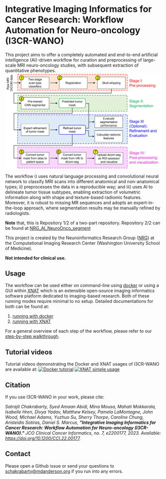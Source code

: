 # Integrative Imaging Informatics for Cancer Research: Workflow Automation for Neuro-oncology (I3CR-WANO)
This project aims to offer a completely automated and end-to-end artificial intelligence (AI)-driven workflow for curation and preprocessing of large-scale MRI neuro-oncology studies, with subsequent extraction of quantitative phenotypes.
![](documentation/figures/pipeline.png)

The workflow i) uses natural language processing and convolutional neural network to classify MRI scans into different anatomical and non-anatomical types; ii) preprocesses the data in a reproducible way; and iii) uses AI to delineate tumor tissue subtypes, enabling extraction of volumetric information along with shape and texture-based radiomic features. Moreover, it is robust to missing MR sequences and adopts an expert-in-the-loop approach, where segmentation results may be manually refined by radiologists.

**Note** that, this is Repository 1/2 of a two-part repository. Repository 2/2 can be found at [NRG_AI_NeuroOnco_segment](https://github.com/satrajitgithub/NRG_AI_NeuroOnco_segment)

This project is created by the Neuroinformatics Research Group ([NRG](https://nrg.wustl.edu/)) at the Computational Imaging Research Center (Washington University School of Medicine).

**Not intended for clinical use.**

## Usage
The workflow can be used either on command-line using [docker](https://www.docker.com/) or using a GUI within [XNAT](https://www.xnat.org/) which is an extensible open-source imaging informatics software platform dedicated to imaging-based research. Both of these running modes require minimal to no setup. Detailed documentations for both can be found at:
1. [running with docker](documentation/running_with_docker.md)
2. [running with XNAT](documentation/running_with_XNAT.md)

For a general overview of each step of the workflow, please refer to our [step-by-step walkthrough](documentation/workflow_step_by_step.md).

## Tutorial videos
Tutorial videos demonstrating the Docker and XNAT usages of I3CR-WANO are available at:
[![Docker tutorial](https://img.youtube.com/vi/GIqdy2QG4s0/0.jpg)](https://www.youtube.com/watch?v=GIqdy2QG4s0)
[![XNAT simple usage](https://img.youtube.com/vi/c7X1isGIkhg/0.jpg)](https://www.youtube.com/watch?v=c7X1isGIkhg)

## Citation
If you use I3CR-WANO in your work, please cite:

_Satrajit Chakrabarty, Syed Amaan Abidi, Mina Mousa, Mahati Mokkarala, Isabelle Hren, Divya Yadav, Matthew Kelsey, Pamela LaMontagne, John Wood, Michael Adams, Yuzhuo Su, Sherry Thorpe, Caroline Chung, Aristeidis Sotiras, Daniel S. Marcus, **"Integrative Imaging Informatics for Cancer Research: Workflow Automation for Neuro-oncology (I3CR-WANO)."** JCO Clinical Cancer Informatics, no. 7, e2200177, 2023. Available: https://doi.org/10.1200/CCI.22.00177._

## Contact
Please open a Github issue or send your questions to schakrabarty@mdanderson.org if you run into any errors.
